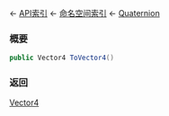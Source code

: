 ← [API索引](Api-Index) ← [命名空间索引](Namespace-Index) ← [Quaternion](VRageMath.Quaternion)

### 概要

```csharp
public Vector4 ToVector4()
```

### 返回

[Vector4](VRageMath.Vector4)

